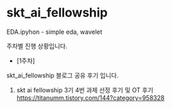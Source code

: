 # skt_ai_fellowship
EDA.ipyhon - simple eda, wavelet



주차별 진행 상황입니다.
+ [1주차] 



skt_ai_fellowship 블로그 공유 후기 입니다. 
1. skt ai fellowship 3기 4번 과제 선정 후기 및 OT 후기  
https://titanumm.tistory.com/144?category=958328
